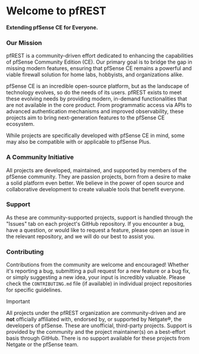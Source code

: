 # Welcome to pfREST

**Extending pfSense CE for Everyone.**

### Our Mission

pfREST is a community-driven effort dedicated to enhancing the capabilities of pfSense Community Edition (CE). Our primary goal is to bridge the gap in missing modern features, ensuring that pfSense CE remains a powerful and viable firewall solution for home labs, hobbyists, and organizations alike.

pfSense CE is an incredible open-source platform, but as the landscape of technology evolves, so do the needs of its users. pfREST exists to meet these evolving needs by providing modern, in-demand functionalities that are not available in the core product. From programmatic access via APIs to advanced authentication mechanisms and improved observability, these projects aim to bring next-generation features to the pfSense CE ecosystem.

While projects are specifically developed with pfSense CE in mind, some may also be compatible with or applicable to pfSense Plus.

### A Community Initiative

All projects are developed, maintained, and supported by members of the pfSense community. They are passion projects, born from a desire to make a solid platform even better. We believe in the power of open source and collaborative development to create valuable tools that benefit everyone.

### Support

As these are community-supported projects, support is handled through the "Issues" tab on each project's GitHub repository. If you encounter a bug, have a question, or would like to request a feature, please open an issue in the relevant repository, and we will do our best to assist you.

### Contributing

Contributions from the community are welcome and encouraged! Whether it's reporting a bug, submitting a pull request for a new feature or a bug fix, or simply suggesting a new idea, your input is incredibly valuable. Please check the `CONTRIBUTING.md` file (if available) in individual project repositories for specific guidelines.

> [!IMPORTANT]
>
> All projects under the pfREST organization are community-driven and are **not** officially affiliated with, endorsed by, or supported by Netgate®, the developers of pfSense. These are unofficial, third-party projects. Support is provided by the community and the project maintainer(s) on a best-effort basis through GitHub. There is no support available for these projects from Netgate or the pfSense team.
